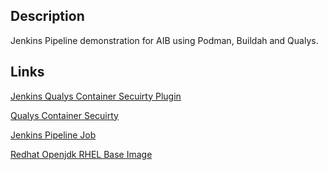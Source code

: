 ## Description 
Jenkins Pipeline demonstration for AIB using Podman, Buildah and Qualys. 

## Links 
[Jenkins Qualys Container Secuirty Plugin](https://plugins.jenkins.io/qualys-cs/) 

[Qualys Container Secuirty](https://www.qualys.com/free-trial/)

[Jenkins Pipeline Job](http://10.0.5.54:8080/job/AIB%20-%20Demo%20-%20Pipeline%20/)

[Redhat Openjdk RHEL Base Image](https://access.redhat.com/containers/?tab=overview&get-method=registry-tokens#/registry.access.redhat.com/openjdk/openjdk-8-rhel8)
